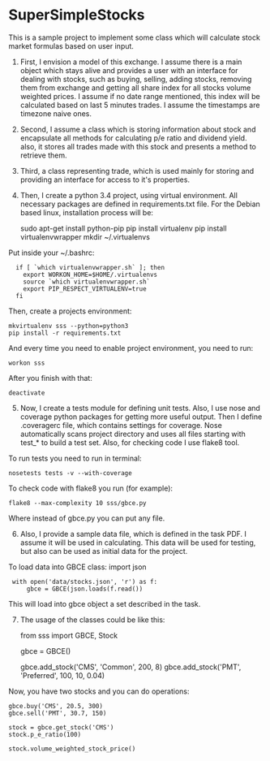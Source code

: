 # SuperSimpleStocks

This is a sample project to implement some class which will calculate 
stock market formulas based on user input.
 
1. First, I envision a model of this exchange. I assume there is a main 
object which stays alive and provides a user with an interface for 
dealing with stocks, such as buying, selling, adding stocks, removing 
them from exchange and getting all share index for all stocks volume 
weighted prices. I assume if no date range mentioned, this index will
be calculated based on last 5 minutes trades. I assume the timestamps
are timezone naive ones.
 
2. Second, I assume a class which is storing information about stock and 
encapsulate all methods for calculating p/e ratio and dividend yield.
also, it stores all trades made with this stock and presents a method
to retrieve them.

3. Third, a class representing trade, which is used mainly for
storing and providing an interface for access to it's properties.
 
4. Then, I create a python 3.4 project, using virtual environment. All 
necessary packages are defined in requirements.txt file. For the Debian
based linux, installation process will be:


	 sudo apt-get install python-pip
     pip install virtualenv
     pip install virtualenvwrapper
     mkdir ~/.virtualenvs


Put inside your ~/.bashrc:
 
      if [ `which virtualenvwrapper.sh` ]; then 
        export WORKON_HOME=$HOME/.virtualenvs
        source `which virtualenvwrapper.sh`
        export PIP_RESPECT_VIRTUALENV=true
      fi

Then, create a projects environment:

    mkvirtualenv sss --python=python3
    pip install -r requirements.txt
 
And every time you need to enable project environment, you need to
 run:
 
    workon sss
 
After you finish with that:
 
    deactivate
 
5. Now, I create a tests module for defining unit tests. Also, I use
nose and coverage python packages for getting more useful output. Then
I define .coveragerc file, which contains settings for coverage. Nose
automatically scans project directory and uses all files starting with
test_* to build a test set. Also, for checking code I use flake8 tool.
  
To run tests you need to run in terminal:
  
    nosetests tests -v --with-coverage
    
To check code with flake8 you run (for example):

    flake8 --max-complexity 10 sss/gbce.py

Where instead of gbce.py you can put any file.
  
6. Also, I provide a sample data file, which is defined in the task PDF.
I assume it will be used in calculating. This data will be used for
testing, but also can be used as initial data for the project.
 
To load data into GBCE class:
     import json
  
     with open('data/stocks.json', 'r') as f:
         gbce = GBCE(json.loads(f.read())
          
This will load into gbce object a set described in the task.
   
7. The usage of the classes could be like this:


    from sss import GBCE, Stock
    
    gbce = GBCE()
    
    gbce.add_stock('CMS', 'Common', 200, 8)
    gbce.add_stock('PMT', 'Preferred', 100, 10, 0.04)


Now, you have two stocks and you can do operations:


    gbce.buy('CMS', 20.5, 300)
    gbce.sell('PMT', 30.7, 150)

    stock = gbce.get_stock('CMS')
    stock.p_e_ratio(100)
    
    stock.volume_weighted_stock_price()


    
    
       
    

 
